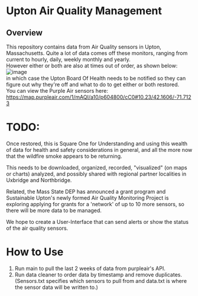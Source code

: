 # Upton Air Quality Management
## Overview
This repository contains data from Air Quality sensors in Upton, Massachusetts. Quite a lot of data comes off these monitors, ranging from current to hourly, daily, weekly monthly and yearly. 
<br>
However either or both are also at times out of order, as shown below:
![image](https://github.com/syedshazli/UptonAir/assets/146783525/b0baceea-dfbe-481c-a1c3-d5cbefc946e0)
<br>
in which case the Upton Board Of Health needs to be notified so they can figure out why they're off and what to do to get either or both restored. 
<br> You can view the Purple Air sensors here: https://map.purpleair.com/1/mAQI/a10/p604800/cC0#10.23/42.1606/-71.7123

# TODO:
Once restored, this is Square One for Understanding and using this wealth of data for health and safety considerations in general,  and all the more now that the wildfire smoke appears to be returning. 

This needs to be downloaded, organized,  recorded, "visualized" (on maps or charts) analyzed, and possibly shared with regional partner localities in Uxbridge and Northbridge. 

Related, the Mass State DEP has announced a grant program and Sustainable Upton's newly formed Air Quality Monitoring Project is exploring applying for grants for a 'network' of up to 10 more sensors, so there will be more data to be managed.

We hope to create a User-Interface that can send alerts or show the status of the air quality sensors.

# How to Use
1. Run main to pull the last 2 weeks of data from purpleair's API.
2. Run data cleaner to order data by timestamp and remove duplicates.
(Sensors.txt specifies which sensors to pull from and data.txt is where the sensor data will be written to.)
